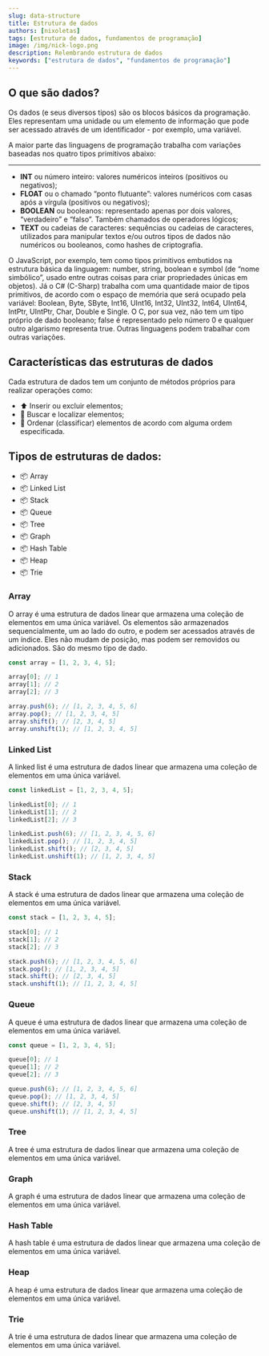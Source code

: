 ```yaml
---
slug: data-structure
title: Estrutura de dados
authors: [nixoletas]
tags: [estrutura de dados, fundamentos de programação]
image: /img/nick-logo.png
description: Relembrando estrutura de dados
keywords: ["estrutura de dados", "fundamentos de programação"]
---
```


## O que são dados?

<!-- truncate -->

Os dados (e seus diversos tipos) são os blocos básicos da programação. Eles representam uma unidade ou um elemento de informação que pode ser acessado através de um identificador - por exemplo, uma variável.

<!-- truncate -->

A maior parte das linguagens de programação trabalha com variações baseadas nos quatro tipos primitivos abaixo:

---

- **INT** ou número inteiro: valores numéricos inteiros (positivos ou negativos);
- **FLOAT** ou o chamado “ponto flutuante”: valores numéricos com casas após a vírgula (positivos ou negativos);
- **BOOLEAN** ou booleanos: representado apenas por dois valores, “verdadeiro” e “falso”. Também chamados de operadores lógicos;
- **TEXT** ou cadeias de caracteres: sequências ou cadeias de caracteres, utilizados para manipular textos e/ou outros tipos de dados não numéricos ou booleanos, como hashes de criptografia.

O JavaScript, por exemplo, tem como tipos primitivos embutidos na estrutura básica da linguagem: number, string, boolean e symbol (de “nome simbólico”, usado entre outras coisas para criar propriedades únicas em objetos). Já o C# (C-Sharp) trabalha com uma quantidade maior de tipos primitivos, de acordo com o espaço de memória que será ocupado pela variável: Boolean, Byte, SByte, Int16, UInt16, Int32, UInt32, Int64, UInt64, IntPtr, UIntPtr, Char, Double e Single. O C, por sua vez, não tem um tipo próprio de dado booleano; false é representado pelo número 0 e qualquer outro algarismo representa true. Outras linguagens podem trabalhar com outras variações.

## Características das estruturas de dados

Cada estrutura de dados tem um conjunto de métodos próprios para realizar operações como:

- ⬆️ Inserir ou excluir elementos;
- 🔎 Buscar e localizar elementos;
- 🔄 Ordenar (classificar) elementos de acordo com alguma ordem especificada.

## Tipos de estruturas de dados:

- 📦 Array
- 📦 Linked List
- 📦 Stack
- 📦 Queue
- 📦 Tree
- 📦 Graph
- 📦 Hash Table
- 📦 Heap
- 📦 Trie

### Array

O array é uma estrutura de dados linear que armazena uma coleção de elementos em uma única variável. Os elementos são armazenados sequencialmente, um ao lado do outro, e podem ser acessados através de um índice. Eles não mudam de posição, mas podem ser removidos ou adicionados. São do mesmo tipo de dado.

```javascript
const array = [1, 2, 3, 4, 5];

array[0]; // 1
array[1]; // 2
array[2]; // 3

array.push(6); // [1, 2, 3, 4, 5, 6]
array.pop(); // [1, 2, 3, 4, 5]
array.shift(); // [2, 3, 4, 5]
array.unshift(1); // [1, 2, 3, 4, 5]
```

### Linked List

A linked list é uma estrutura de dados linear que armazena uma coleção de elementos em uma única variável.

```javascript
const linkedList = [1, 2, 3, 4, 5];

linkedList[0]; // 1
linkedList[1]; // 2
linkedList[2]; // 3

linkedList.push(6); // [1, 2, 3, 4, 5, 6]
linkedList.pop(); // [1, 2, 3, 4, 5]
linkedList.shift(); // [2, 3, 4, 5]
linkedList.unshift(1); // [1, 2, 3, 4, 5]
```

### Stack

A stack é uma estrutura de dados linear que armazena uma coleção de elementos em uma única variável.

```javascript
const stack = [1, 2, 3, 4, 5];

stack[0]; // 1
stack[1]; // 2
stack[2]; // 3

stack.push(6); // [1, 2, 3, 4, 5, 6]
stack.pop(); // [1, 2, 3, 4, 5]
stack.shift(); // [2, 3, 4, 5]
stack.unshift(1); // [1, 2, 3, 4, 5]
```

### Queue

A queue é uma estrutura de dados linear que armazena uma coleção de elementos em uma única variável.

```javascript
const queue = [1, 2, 3, 4, 5];

queue[0]; // 1
queue[1]; // 2
queue[2]; // 3

queue.push(6); // [1, 2, 3, 4, 5, 6]
queue.pop(); // [1, 2, 3, 4, 5]
queue.shift(); // [2, 3, 4, 5]
queue.unshift(1); // [1, 2, 3, 4, 5]
```

### Tree

A tree é uma estrutura de dados linear que armazena uma coleção de elementos em uma única variável.

### Graph

A graph é uma estrutura de dados linear que armazena uma coleção de elementos em uma única variável.

### Hash Table

A hash table é uma estrutura de dados linear que armazena uma coleção de elementos em uma única variável.

### Heap

A heap é uma estrutura de dados linear que armazena uma coleção de elementos em uma única variável.

### Trie

A trie é uma estrutura de dados linear que armazena uma coleção de elementos em uma única variável.
